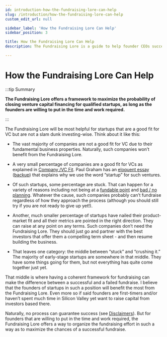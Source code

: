 ```yaml
---
id: introduction-how-the-fundraising-lore-can-help
slug: /introduction/how-the-fundraising-lore-can-help
custom_edit_url: null

sidebar_label: 'How the Fundraising Lore Can Help'
sidebar_position: 3

title: How the Fundraising Lore Can Help
description: The Fundraising Lore is a guide to help founder CEOs successfully raise early-stage VC financing from Silicon Valley investors.

---
```


# How the Fundraising Lore Can Help

:::tip Summary

**The Fundraising Lore offers a framework to maximize the probability of closing venture capital financing for qualified startups, as long as the founders are willing to put in the time and work required.**

:::

The Fundraising Lore will be most helpful for startups that are a good fit for VC but are not a slam dunk investing-wise. Think about it like this: 

* The vast majority of companies are not a good fit for VC due to their fundamental business properties. Naturally, such companies won’t benefit from the Fundraising Lore. 

* A very small percentage of companies are a good fit for VCs as explained in [Company /VC Fit](/deciding-to-fundraise/company-vc-fit). Paul Graham has an [eloquent essay](http://www.paulgraham.com/growth.html) ([backup](/backups/Paul-Graham-Startup-equals-Growth.pdf)) that explains why we use the word “startup” for such ventures. 

* Of such startups, some percentage are stuck. That can happen for a variety of reasons including not being at a [fundable point](/deciding-to-fundraise/tactical-considerations/is-the-business-at-a-fundable-point) and [bad / no planning](/deciding-to-fundraise/why-you-need-a-strategy). Whatever the cause, such companies probably can’t fundraise regardless of how they approach the process (although you should still try if you are not ready to give up yet!).

* Another, much smaller percentage of startups have nailed their product-market fit and all their metrics are pointed in the right direction. They can raise at any point on any terms. Such companies don’t need the Fundraising Lore. They should just go and partner with the best investors that offer them a compelling term sheet - and then resume building the business.

* That leaves one category: the middle between “stuck” and “crushing it.” The majority of early-stage startups are somewhere in that middle. They have some things going for them, but not everything has quite come together just yet. 

That middle is where having a coherent framework for fundraising can make the difference between a successful and a failed fundraise. I believe that the founders of startups in such a position will benefit the most from the Fundraising Lore. Even more so if said founders are first-timers and/or haven’t spent much time in Silicon Valley yet want to raise capital from investors based there. 

Naturally, no process can guarantee success (see [Disclaimers](/preface/disclaimers)). But for founders that are willing to put in the time and work required, the Fundraising Lore offers a way to organize the fundraising effort in such a way as to maximize the chances of a successful fundraise. 
